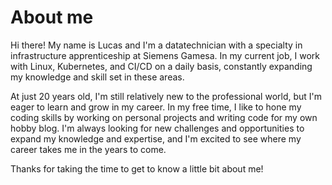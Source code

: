 # About me

Hi there! My name is Lucas and I'm a datatechnician with a specialty in infrastructure apprenticeship at Siemens Gamesa. In my current job, I work with Linux, Kubernetes, and CI/CD on a daily basis, constantly expanding my knowledge and skill set in these areas.

At just 20 years old, I'm still relatively new to the professional world, but I'm eager to learn and grow in my career. In my free time, I like to hone my coding skills by working on personal projects and writing code for my own hobby blog. I'm always looking for new challenges and opportunities to expand my knowledge and expertise, and I'm excited to see where my career takes me in the years to come.

Thanks for taking the time to get to know a little bit about me!